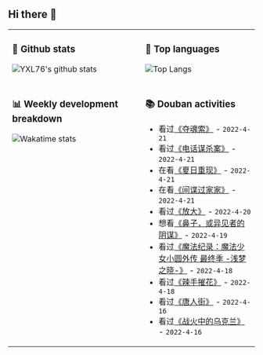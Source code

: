 ## Hi there 👋

<table>
<tr>
<td valign="top" width="54%">

### 🔭 Github stats

![YXL76's github stats](https://github-readme-stats.yxl76.vercel.app/api?username=YXL76&count_private=true&show_icons=true&include_all_commits=true&theme=prussian&line_height=28&disable_animations=true)

</td>

<td valign="top" width="46%">

### 🌱 Top languages

![Top Langs](https://github-readme-stats.yxl76.vercel.app/api/top-langs/?username=YXL76&layout=compact&theme=prussian&langs_count=8&hide=HTML,CSS,SCSS)

</td>
</tr>
<tr>
<td valign="top" width="54%">

### 📊 Weekly development breakdown

![Wakatime stats](https://github-readme-stats.yxl76.vercel.app/api/wakatime?username=YXL76&layout=compact&theme=prussian)

</td>
<td valign="top" width="46%">

### 📚 Douban activities

- 看过[《夺魂索》](http://movie.douban.com/subject/1301230/) - `2022-4-21`
- 看过[《电话谋杀案》](http://movie.douban.com/subject/1301231/) - `2022-4-21`
- 在看[《夏日重现》](http://movie.douban.com/subject/35351365/) - `2022-4-21`
- 在看[《间谍过家家》](http://movie.douban.com/subject/35258427/) - `2022-4-21`
- 看过[《放大》](http://movie.douban.com/subject/1310176/) - `2022-4-20`
- 想看[《鼻子，或异见者的阴谋》](http://movie.douban.com/subject/34960126/) - `2022-4-19`
- 看过[《魔法纪录：魔法少女小圆外传 最终季 -浅梦之晓-》](http://movie.douban.com/subject/35510838/) - `2022-4-18`
- 看过[《辣手摧花》](http://movie.douban.com/subject/1293817/) - `2022-4-18`
- 看过[《唐人街》](http://movie.douban.com/subject/1293889/) - `2022-4-16`
- 看过[《战火中的乌克兰》](http://movie.douban.com/subject/26824755/) - `2022-4-16`

</td>
</tr>
</table>

<!--
**YXL76/YXL76** is a ✨ _special_ ✨ repository because its `README.md` (this file) appears on your GitHub profile.

Here are some ideas to get you started:

- 🔭 I’m currently working on ...
- 🌱 I’m currently learning ...
- 👯 I’m looking to collaborate on ...
- 🤔 I’m looking for help with ...
- 💬 Ask me about ...
- 📫 How to reach me: ...
- 😄 Pronouns: ...
- ⚡ Fun fact: ...
-->
